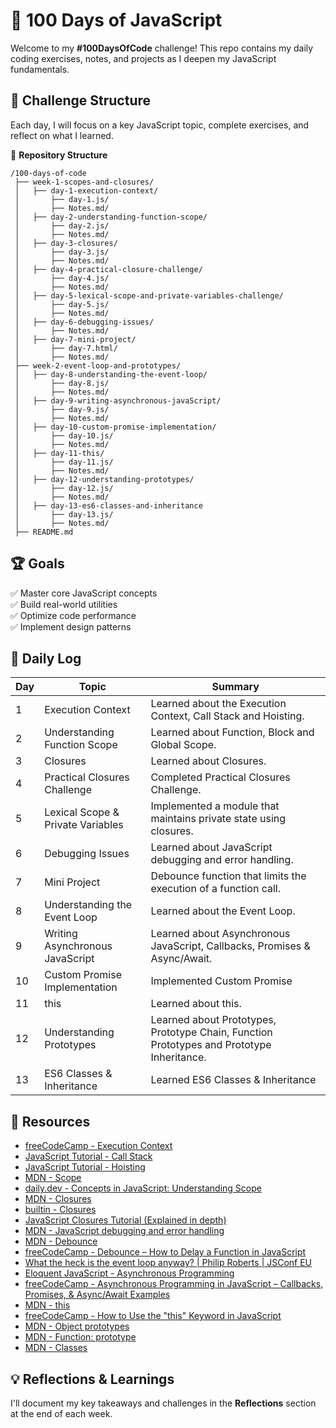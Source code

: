 # 🚀 100 Days of JavaScript

Welcome to my **#100DaysOfCode** challenge! This repo contains my daily coding exercises, notes, and projects as I deepen my JavaScript fundamentals.

## 📅 Challenge Structure

Each day, I will focus on a key JavaScript topic, complete exercises, and reflect on what I learned.

📂 **Repository Structure**

```
/100-days-of-code
 ├── week-1-scopes-and-closures/
 │   ├── day-1-execution-context/
 │       ├── day-1.js/
 │       ├── Notes.md/
 │   ├── day-2-understanding-function-scope/
 │       ├── day-2.js/
 │       ├── Notes.md/
 │   ├── day-3-closures/
 │       ├── day-3.js/
 │       ├── Notes.md/
 │   ├── day-4-practical-closure-challenge/
 │       ├── day-4.js/
 │       ├── Notes.md/
 │   ├── day-5-lexical-scope-and-private-variables-challenge/
 │       ├── day-5.js/
 │       ├── Notes.md/
 │   ├── day-6-debugging-issues/
 │       ├── Notes.md/
 │   ├── day-7-mini-project/
 │       ├── day-7.html/
 │       ├── Notes.md/
 ├── week-2-event-loop-and-prototypes/
 │   ├── day-8-understanding-the-event-loop/
 │       ├── day-8.js/
 │       ├── Notes.md/
 │   ├── day-9-writing-asynchronous-javaScript/
 │       ├── day-9.js/
 │       ├── Notes.md/
 │   ├── day-10-custom-promise-implementation/
 │       ├── day-10.js/
 │       ├── Notes.md/
 │   ├── day-11-this/
 │       ├── day-11.js/
 │       ├── Notes.md/
 │   ├── day-12-understanding-prototypes/
 │       ├── day-12.js/
 │       ├── Notes.md/
 │   ├── day-13-es6-classes-and-inheritance
 │       ├── day-13.js/
 │       ├── Notes.md/
 ├── README.md
```

## 🏆 Goals

✅ Master core JavaScript concepts  
✅ Build real-world utilities  
✅ Optimize code performance  
✅ Implement design patterns

## 📖 Daily Log

| Day | Topic                             | Summary                                                                                   |
| --- | --------------------------------- | ----------------------------------------------------------------------------------------- |
| 1   | Execution Context                 | Learned about the Execution Context, Call Stack and Hoisting.                             |
| 2   | Understanding Function Scope      | Learned about Function, Block and Global Scope.                                           |
| 3   | Closures                          | Learned about Closures.                                                                   |
| 4   | Practical Closures Challenge      | Completed Practical Closures Challenge.                                                   |
| 5   | Lexical Scope & Private Variables | Implemented a module that maintains private state using closures.                         |
| 6   | Debugging Issues                  | Learned about JavaScript debugging and error handling.                                    |
| 7   | Mini Project                      | Debounce function that limits the execution of a function call.                           |
| 8   | Understanding the Event Loop      | Learned about the Event Loop.                                                             |
| 9   | Writing Asynchronous JavaScript   | Learned about Asynchronous JavaScript, Callbacks, Promises & Async/Await.                 |
| 10  | Custom Promise Implementation     | Implemented Custom Promise                                                                |
| 11  | this                              | Learned about this.                                                                       |
| 12  | Understanding Prototypes          | Learned about Prototypes, Prototype Chain, Function Prototypes and Prototype Inheritance. |
| 13  | ES6 Classes & Inheritance         | Learned ES6 Classes & Inheritance                                                         |

## 🔗 Resources

- [freeCodeCamp - Execution Context](https://www.freecodecamp.org/news/how-javascript-works-behind-the-scene-javascript-execution-context/)
- [JavaScript Tutorial - Call Stack](https://www.javascripttutorial.net/javascript-call-stack/)
- [JavaScript Tutorial - Hoisting](https://www.javascripttutorial.net/javascript-hoisting/)
- [MDN - Scope](https://developer.mozilla.org/en-US/docs/Glossary/Scope)
- [daily.dev - Concepts in JavaScript: Understanding Scope](https://daily.dev/blog/concepts-in-javascript-understanding-scope#:~:text=Function%20Scope%3A%20Variables%20declared%20within,variables%20of%20their%20outer%20functions.)
- [MDN - Closures](https://developer.mozilla.org/en-US/docs/Web/JavaScript/Guide/Closures)
- [builtin - Closures](https://builtin.com/articles/javascript-closures)
- [JavaScript Closures Tutorial (Explained in depth)](https://www.youtube.com/watch?v=aHrvi2zTlaU)
- [MDN - JavaScript debugging and error handling](https://developer.mozilla.org/en-US/docs/Learn_web_development/Core/Scripting/Debugging_JavaScript)
- [MDN - Debounce](https://developer.mozilla.org/en-US/docs/Glossary/Debounce)
- [freeCodeCamp - Debounce – How to Delay a Function in JavaScript](https://www.freecodecamp.org/news/javascript-debounce-example/)
- [What the heck is the event loop anyway? | Philip Roberts | JSConf EU](https://www.youtube.com/watch?v=8aGhZQkoFbQ)
- [Eloquent JavaScript - Asynchronous Programming](https://eloquentjavascript.net/11_async.html)
- [freeCodeCamp - Asynchronous Programming in JavaScript – Callbacks, Promises, & Async/Await Examples](https://www.freecodecamp.org/news/asynchronous-programming-in-javascript-examples/)
- [MDN - this](https://developer.mozilla.org/en-US/docs/Web/JavaScript/Reference/Operators/this)
- [freeCodeCamp - How to Use the "this" Keyword in JavaScript](https://www.freecodecamp.org/news/the-this-keyword-in-javascript/)
- [MDN - Object prototypes](https://developer.mozilla.org/en-US/docs/Learn_web_development/Extensions/Advanced_JavaScript_objects/Object_prototypes)
- [MDN - Function: prototype](https://developer.mozilla.org/en-US/docs/Web/JavaScript/Reference/Global_Objects/Function/prototype)
- [MDN - Classes](https://developer.mozilla.org/en-US/docs/Web/JavaScript/Reference/Classes)

## 💡 Reflections & Learnings

I'll document my key takeaways and challenges in the **Reflections** section at the end of each week.
